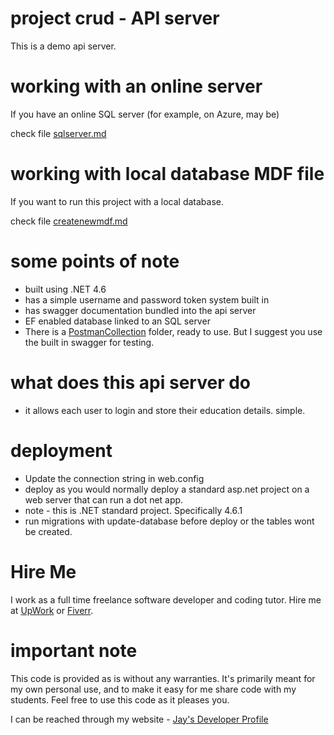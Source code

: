 # project crud - API server

This is a demo api server. 

# working with an online server

If you have an online SQL server (for example, on Azure, may be)

check file [sqlserver.md](sqlserver.md)

# working with local database MDF file

If you want to run this project with a local database.

check file [createnewmdf.md](createnewmdf.md)

# some points of note

* built using .NET 4.6
* has a simple username and password token system built in
* has swagger documentation bundled into the api server
* EF enabled database linked to an SQL server
* There is a [PostmanCollection](PostmanCollection) folder, ready to use. But I suggest you use the built in swagger for testing.

# what does this api server do

* it allows each user to login and store their education details. simple.

# deployment

* Update the connection string in web.config
* deploy as you would normally deploy a standard asp.net project on a web server that can run a dot net app.
* note - this is .NET standard project. Specifically 4.6.1
* run migrations with update-database before deploy or the tables wont be created.

# Hire Me

I work as a full time freelance software developer and coding tutor. Hire me at [UpWork](https://www.upwork.com/fl/vijayasimhabr) or [Fiverr](https://www.fiverr.com/jay_codeguy). 

# important note 

This code is provided as is without any warranties. It's primarily meant for my own personal use, and to make it easy for me share code with my students. Feel free to use this code as it pleases you.

I can be reached through my website - [Jay's Developer Profile](https://jay-study-nildana.github.io/developerprofile)



